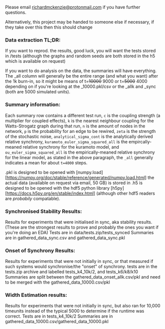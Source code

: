 Please email richardmckenzie@protonmail.com if you have further questions.

Alternatively, this project may be handed to someone else if necessary, if they take over this then this should change

### Data extraction TL;DR:
If you want to reprod. the results, good luck, you will want the tests stored in /tests (although the graphs and random seeds are both stored in the h5 which is available on request)

If you want to do analysis on the data, the summaries will have everything. The _all column will generally be the entire range (and what you want) after the 1k burn-in, so it might be means of t=~~10000~~ 9000 or t=~~5000~~ 4000 depending on if you're looking at the _10000.pkl/csv or the _allk and _sync (both are 5000 simulated units).

### Summary information:
Each summary row contains a different test run, `c` is the coupling strength (a multiplier for coupled effects), `k` is the nearest neighbour coupling for the Watts-Strogatz graph during that run, `n` is the amount of nodes in the network, `p` is the probability for an edge to be rewired, `zeta` is the strength of the stochastic noise, `analytical_sigma_cont` is the analytically derived relative synchrony, `kuramoto_euler_sigma_squared_all` is the empircally-meaned relative synchrony for the kuramoto model, and `ou_euler_sigma_squared_all` is the empirically-meaned relative synchrony for the linear model, as stated in the above paragraph, the `_all` generally indicates a mean for about `t=4000` steps.


.pkl is designed to be opened with [numpy.load][https://numpy.org/doc/stable/reference/generated/numpy.load.html]
the actual data (available on request via email, 50 GB) is stored in .h5 is designed to be opened with the hdf5 python library [h5py][https://docs.h5py.org/en/stable/index.html] (although other hdf5 readers are *probabily* compatable).






### Synchronised Stability Results:
Results for experiments that were initialised in sync, aka stability results. (These are the strongest results to prove and probably the ones you want if you're doing an EDA)
Tests are in data/tests.zip/tests_synced 
Summaries are in gathered_data_sync.csv and gathered_data_sync.pkl

### Onset of Synchrony Results:
Results for experiments that were not initially in sync, or that measured if such systems would synchronise/the "onset" of synchrony.
tests are in the tests.zip archive and labelled tests_k4_10k/2, and tests_k6/k8/k10
Summaries are split between the gathered_data_onset_allk.csv/pkl and need to be merged with the gathered_data_10000.csv/pkl

### Width Estimation results:
Results for experiments that were not initially in sync, but also ran for 10,000 timeunits instead of the typical 5000 to determine if the runtime was correct.
Tests are in tests_k4_10k/2
Summaries are in gathered_data_10000.csv/gathered_data_10000.pkl
